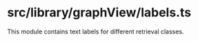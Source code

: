 src/library/graphView/labels.ts
===
This module contains text labels for different retrieval classes.